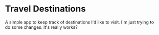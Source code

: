 # Travel Destinations

A simple app to keep track of destinations I'd like to visit. I'm just trying to do some changes. It's really works?
